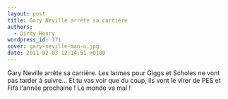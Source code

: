 ```yaml
---
layout: post
title: Gary Neville arrête sa carrière
authors:
  - Dirty Henry
wordpress_id: 771
cover: gary-neville-man-u.jpg
date: 2011-02-03 12:14:51 +0100
---
```


Gary Neville arrête sa carrière. Les larmes pour Giggs et Scholes ne vont pas
tarder à suivre… Et tu vas voir que du coup, ils vont le virer de PES et Fifa
l'année prochaine ! Le monde va mal !
